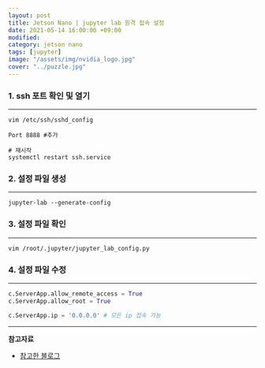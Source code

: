 ```yaml
---
layout: post
title: Jetson Nano | jupyter lab 원격 접속 설정
date: 2021-05-14 16:00:00 +09:00
modified: 
category: jetson nano
tags: [jupyter]
image: "/assets/img/nvidia_logo.jpg"
cover: "../puzzle.jpg"
---
```


### 1. ssh 포트 확인 및 열기
---

```
vim /etc/ssh/sshd_config
```

```
Port 8888 #추가
```

```
# 재시작
systemctl restart ssh.service
```

### 2. 설정 파일 생성
---

```
jupyter-lab --generate-config
```

### 3. 설정 파일 확인
---

```
vim /root/.jupyter/jupyter_lab_config.py
```

### 4. 설정 파일 수정
---

```python
c.ServerApp.allow_remote_access = True
c.ServerApp.allow_root = True

c.ServerApp.ip = '0.0.0.0' # 모든 ip 접속 가능
```

------
**참고자료**<br>
- [참고한 블로그](https://dydwnsekd.tistory.com/18)